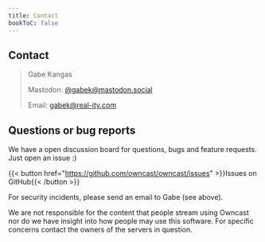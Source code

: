 ```yaml
---
title: Contact
bookToC: false
---
```


## Contact

> Gabe Kangas
>
> Mastodon: [@gabek@mastodon.social](https://mastodon.social/@gabek)<br />
>
> Email: [gabek@real-ity.com](mailto:gabek@real-ity.com)

## Questions or bug reports

We have a open discussion board for questions, bugs and feature requests. Just open an issue :)

{{< button href="https://github.com/owncast/owncast/issues" >}}Issues on GitHub{{< /button >}}

For security incidents, please send an email to Gabe (see above).

We are not responsible for the content that people stream using Owncast nor do we have insight into how people may use this software.  For specific concerns contact the owners of the servers in question.